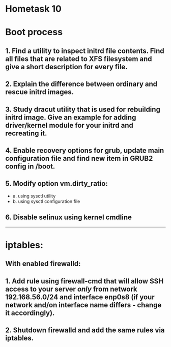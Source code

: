 # Hometask 10

# Boot process

## 1. Find a utility to inspect initrd file contents. Find all files that are related to XFS filesystem and give a short description for every file.
  
  

## 2. Explain the difference between ordinary and rescue initrd images.
## 3. Study dracut utility that is used for rebuilding initrd image. Give an example for adding driver/kernel module for your initrd and recreating it.

## 4.	Enable recovery options for grub, update main configuration file and find new item in GRUB2 config in /boot.

## 5.	Modify option vm.dirty_ratio:
  * a.	using sysctl utility
  * b.	using sysctl configuration file

## 6.	Disable selinux using kernel cmdline

***

# iptables:
## With enabled firewalld:
## 1.	Add rule using firewall-cmd that will allow SSH access to your server *only* from network 192.168.56.0/24 and interface enp0s8 (if your network and/on interface name differs - change it accordingly).
## 2.	Shutdown firewalld and add the same rules via iptables.


